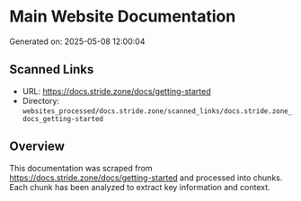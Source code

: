 # Main Website Documentation

Generated on: 2025-05-08 12:00:04

## Scanned Links
- URL: https://docs.stride.zone/docs/getting-started
- Directory: `websites_processed/docs.stride.zone/scanned_links/docs.stride.zone_docs_getting-started`

## Overview

This documentation was scraped from https://docs.stride.zone/docs/getting-started and processed into chunks.
Each chunk has been analyzed to extract key information and context.


